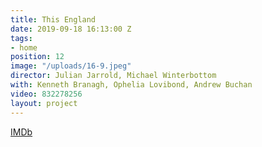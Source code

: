 ```yaml
---
title: This England
date: 2019-09-18 16:13:00 Z
tags:
- home
position: 12
image: "/uploads/16-9.jpeg"
director: Julian Jarrold, Michael Winterbottom
with: Kenneth Branagh, Ophelia Lovibond, Andrew Buchan
video: 832278256
layout: project
---
```


[IMDb](https://www.imdb.com/title/tt12594678/?ref_=nv_sr_srsg_3_tt_8_nm_0_q_this%2520england)